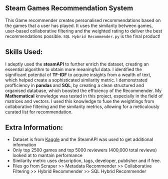 ## Steam Games Recommendation System
This Game recommender creates personalised recommendations based on the games that a user has played. It uses the similarity between games, user-based collaborative filtering and the weighted rating to deliver the best recommendations possible. ```SQL Hybrid Recommender.py``` is the final product!

## Skills Used:
I adeptly used the **steamAPI** to further enrich the dataset, creating an essential algorithm to obtain more meaningful data. I identified the significant potential of **TF-IDF** to acquire insights from a wealth of text, which helped create a sophisticated similarity metric. I demonstrated profficiency in **pandas** and **SQL**, by creating a clean structured and organised database, which boosted the efficiency of the Recommender. My **Mathematical** knowledge was tested in this project, especially in the field of matrices and vectors. I used this knowledge to fuse the weightings from collaborative filtering and the similarity metrics, allowing for a meticulously curated list for recommendation.

## Extra Information:
- Dataset is from [Kaggle](https://www.kaggle.com/datasets/antonkozyriev/game-recommendations-on-steam) and the SteamAPI was used to get additional information
- Only top 2500 games and top 5000 reviewers (400,000 total reviews) looked at to mantain performance
- Similarity metric uses description, tags, developer, publisher and if free.
- Files go from Scraper >> Metadata Recommender >> Collaborative Filtering >> Hybrid Recommender >> SQL Hybrid Recommender
